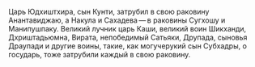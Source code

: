 Царь Юдхиштхира, сын Кунти, затрубил в свою раковину Анантавиджаю, а Накула и Сахадева — в раковины Сугхошу и Манипушпаку. Великий лучник царь Каши, великий воин Шикханди, Дхриштадьюмна, Вирата, непобедимый Сатьяки, Друпада, сыновья Драупади и другие воины, такие, как могучерукий сын Субхадры, о государь, тоже затрубили каждый в свою раковину.